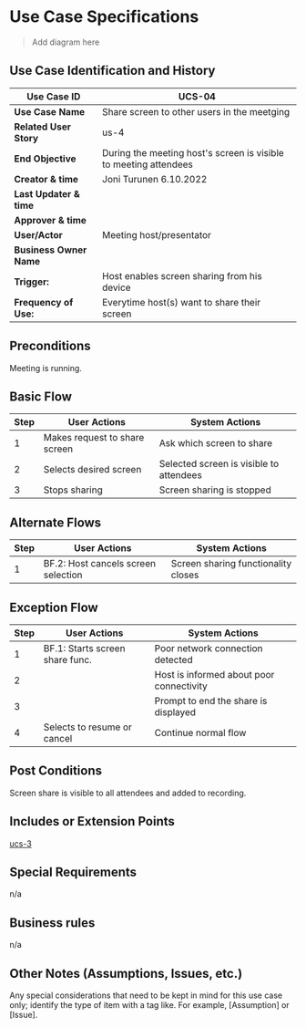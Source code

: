 # Use Case Specifications

> Add diagram here

## Use Case Identification and History

| **Use Case ID**         | UCS-04                   										     |
|-------------------------|----------------------------------------------------------------------|
| **Use Case Name**       | Share screen to other users in the meetging              			 |
| **Related User Story**  | us-4                                                                 |
| **End Objective**       | During the meeting host's screen is visible to meeting attendees     |
| **Creator & time**      | Joni Turunen 6.10.2022  	                                         |
| **Last Updater & time** | 					                                                 |
| **Approver & time**     | 						                                             |
| **User/Actor**          | Meeting host/presentator     									     |
| **Business Owner Name** |                                                                      |
| **Trigger:**            | Host enables screen sharing from his device                          |
| **Frequency of Use:**   | Everytime host(s) want to share their screen                         |

## Preconditions

Meeting is running.

## Basic Flow 

| **Step** | **User Actions**              | **System Actions**                      |
|----------|-------------------------------|-----------------------------------------|
|        1 | Makes request to share screen | Ask which screen to share               |
|        2 | Selects desired screen        | Selected screen is visible to attendees |
|        3 | Stops sharing                 | Screen sharing is stopped               |

## Alternate Flows

| **Step** | **User Actions**                    | **System Actions**                           |
|----------|-------------------------------------|----------------------------------------------|
|        1 | BF.2: Host cancels screen selection | Screen sharing functionality closes          |


## Exception Flow

| **Step** | **User Actions**                | **System Actions**                       |
|----------|---------------------------------|------------------------------------------|
|        1 | BF.1: Starts screen share func. | Poor network connection detected         |
|        2 |                                 | Host is informed about poor connectivity |
|        3 |                                 | Prompt to end the share is displayed     |
|        4 | Selects to resume or cancel     | Continue normal flow                     |

## Post Conditions

Screen share is visible to all attendees and added to recording.

## Includes or Extension Points

[ucs-3](ucs-3-being-recorded.md)

## Special Requirements

n/a

## Business rules

n/a

## Other Notes (Assumptions, Issues, etc.)

Any special considerations that need to be kept in mind for this use case only; identify the type of item with a tag like.  For example, [Assumption] or [Issue].